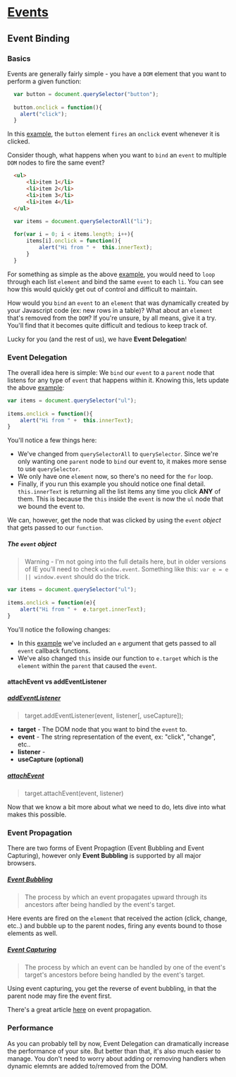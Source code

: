 # [Events](https://developer.mozilla.org/en-US/docs/Web/API/Event)

## Event Binding

### Basics

Events are generally fairly simple - you have a `DOM` element that you want to perform a given function:

```javascript
  var button = document.querySelector("button");
  
  button.onclick = function(){
    alert("click");
  }
```

In this [example](http://jsfiddle.net/ChaseWest/S5Req/1/), the `button` element `fires` an `onclick` event whenever it is clicked. 

Consider though, what happens when you want to `bind` an `event` to multiple `DOM` nodes to fire the same event? 

```html
  <ul>
      <li>item 1</li>
      <li>item 2</li>
      <li>item 3</li>
      <li>item 4</li>
  </ul> 
```

```javascript
  var items = document.querySelectorAll("li");
  
  for(var i = 0; i < items.length; i++){
      items[i].onclick = function(){
          alert("Hi from " +  this.innerText);    
      }
  }
```

For something as simple as the above [example](http://jsfiddle.net/ChaseWest/5hYcU/), you would need to `loop` through each list `element` and bind the same `event` to each `li`. You can see how this would quickly get out of control and difficult to maintain. 

How would you `bind` an `event` to an `element` that was dynamically created by your Javascript code (ex: new rows in a table)? What about an `element` that's removed from the `DOM`? If you're unsure, by all means, give it a try. You'll find that it becomes quite difficult and tedious to keep track of. 

Lucky for you (and the rest of us), we have **Event Delegation**!

### Event Delegation

The overall idea here is simple: We `bind` our `event` to a `parent` node that listens for any type of `event` that happens within it. Knowing this, lets update the above [example](http://jsfiddle.net/ChaseWest/5hYcU/2/):

```javascript
var items = document.querySelector("ul");
  
items.onclick = function(){
    alert("Hi from " +  this.innerText);    
}
```

You'll notice a few things here:

  - We've changed from `querySelectorAll` to `querySelector`. Since we're only wanting one `parent` node to `bind` our event to, it makes more sense to use `querySelector`.
  - We only have one `element` now, so there's no need for the `for` loop.
  - Finally, if you run this example you should notice one final detail. `this.innerText` is returning all the list items any time you click **ANY** of them. This is because the `this` inside the `event` is now the `ul` node that we bound the event to. 

We can, however, get the node that was clicked by using the `event` *object* that gets passed to our `function`.

##### The `event` object

>  Warning - I'm not going into the full details here, but in older versions of IE you'll need to check `window.event`. Something like this: `var e = e || window.event` should do the trick.

```javascript
var items = document.querySelector("ul");
  
items.onclick = function(e){
    alert("Hi from " +  e.target.innerText);    
}
```

You'll notice the following changes:

- In this [example](http://jsfiddle.net/ChaseWest/5hYcU/3/) we've included an `e` argument that gets passed to all `event` callback functions. 
- We've also changed `this` inside our function to `e.target` which is the `element` within the `parent` that caused the `event`.  

#### attachEvent vs addEventListener

##### [addEventListener](https://developer.mozilla.org/en-US/docs/Web/API/EventTarget.addEventListener)

>   target.addEventListener(event, listener[, useCapture]);

- **target** - The DOM node that you want to bind the `event` to. 
- **event** - The string representation of the event, ex: "click", "change", etc..
- **listener** - 
- **useCapture (optional)**

##### [attachEvent](http://msdn.microsoft.com/en-us/library/ie/ms536343(v=vs.85).aspx)

>   target.attachEvent(event, listener)

Now that we know a bit more about what we need to do, lets dive into what makes this possible.

### Event Propagation

There are two forms of Event Propagtion (Event Bubbling and Event Capturing), however only **Event Bubbling** is supported by all major browsers. 

##### [Event Bubbling](http://www.w3.org/TR/DOM-Level-2-Events/events.html#Events-flow-bubbling)

>   The process by which an event propagates upward through its ancestors after being handled by the event's target.

Here events are fired on the `element` that received the action (click, change, etc..) and bubble up to the parent nodes, firing any events bound to those elements as well. 

##### [Event Capturing](http://www.w3.org/TR/DOM-Level-2-Events/events.html#Events-flow-capture)

>   The process by which an event can be handled by one of the event's target's ancestors before being handled by the event's target.

Using event capturing, you get the reverse of event bubbling, in that the parent node may fire the event first.


There's a great article [here](http://www.quirksmode.org/js/events_order.html) on event propagation.

### Performance  

As you can probably tell by now, Event Delegation can dramatically increase the performance of your site. But better than that, it's also much easier to manage. You don't need to worry about adding or removing handlers when dynamic elemnts are added to/removed from the DOM.  
